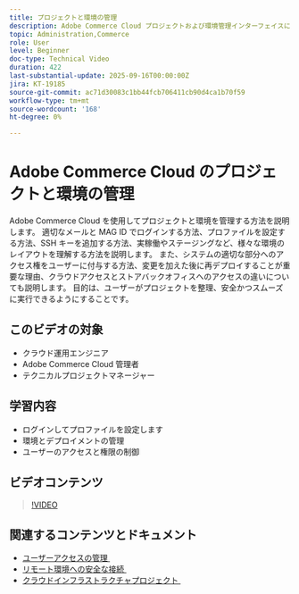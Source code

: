 ```yaml
---
title: プロジェクトと環境の管理
description: Adobe Commerce Cloud プロジェクトおよび環境管理インターフェイスについて説明します
topic: Administration,Commerce
role: User
level: Beginner
doc-type: Technical Video
duration: 422
last-substantial-update: 2025-09-16T00:00:00Z
jira: KT-19185
source-git-commit: ac71d30083c1bb44fcb706411cb90d4ca1b70f59
workflow-type: tm+mt
source-wordcount: '168'
ht-degree: 0%

---
```



# Adobe Commerce Cloud のプロジェクトと環境の管理

Adobe Commerce Cloud を使用してプロジェクトと環境を管理する方法を説明します。 適切なメールと MAG ID でログインする方法、プロファイルを設定する方法、SSH キーを追加する方法、実稼働やステージングなど、様々な環境のレイアウトを理解する方法を説明します。 また、システムの適切な部分へのアクセス権をユーザーに付与する方法、変更を加えた後に再デプロイすることが重要な理由、クラウドアクセスとストアバックオフィスへのアクセスの違いについても説明します。 目的は、ユーザーがプロジェクトを整理、安全かつスムーズに実行できるようにすることです。

## このビデオの対象

* クラウド運用エンジニア
* Adobe Commerce Cloud 管理者
* テクニカルプロジェクトマネージャー

## 学習内容

* ログインしてプロファイルを設定します
* 環境とデプロイメントの管理
* ユーザーのアクセスと権限の制御

## ビデオコンテンツ

>[!VIDEO](https://video.tv.adobe.com/v/3474962/?learn=on&enablevpops&captions=jpn)

## 関連するコンテンツとドキュメント

* [&#x200B; ユーザーアクセスの管理 &#x200B;](https://experienceleague.adobe.com/ja/docs/commerce-on-cloud/user-guide/project/user-access)
* [&#x200B; リモート環境への安全な接続 &#x200B;](https://experienceleague.adobe.com/ja/docs/commerce-on-cloud/user-guide/develop/secure-connections)
* [&#x200B; クラウドインフラストラクチャプロジェクト &#x200B;](https://experienceleague.adobe.com/ja/docs/commerce-on-cloud/user-guide/project/overview)
